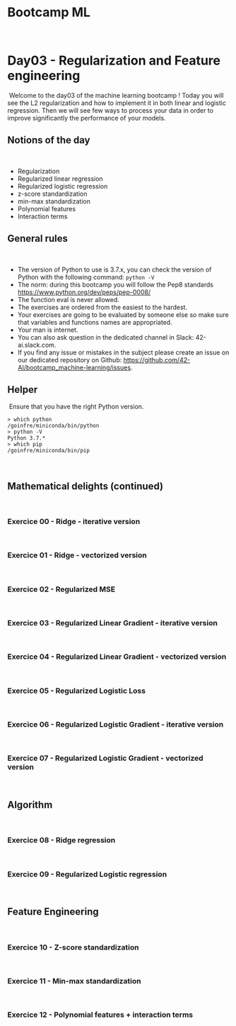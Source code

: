 # Bootcamp ML
​
# Day03 - Regularization and Feature engineering
​
Welcome to the day03 of the machine learning bootcamp ! Today you will see the L2 regularization and how to implement it in both linear and logistic regression. Then we will see few ways to process your data in order to improve significantly the performance of your models. 
​
​
## Notions of the day
​
* Regularization 
* Regularized linear regression
* Regularized logistic regression
* z-score standardization
* min-max standardization
* Polynomial features
* Interaction terms 
​
## General rules
​
* The version of Python to use is 3.7.x, you can check the version of Python with the following command: `python -V`
* The norm: during this bootcamp you will follow the Pep8 standards https://www.python.org/dev/peps/pep-0008/
* The function eval is never allowed.
* The exercises are ordered from the easiest to the hardest.
* Your exercises are going to be evaluated by someone else so make sure that variables and functions names are appropriated. 
* Your man is internet.
* You can also ask question in the dedicated channel in Slack: 42-ai.slack.com.
* If you find any issue or mistakes in the subject please create an issue on our dedicated repository on Github: https://github.com/42-AI/bootcamp_machine-learning/issues.
​
## Helper 
​
Ensure that you have the right Python version.
​
```
> which python
/goinfre/miniconda/bin/python
> python -V
Python 3.7.*
> which pip
/goinfre/miniconda/bin/pip
```
​
## Mathematical delights (continued)
​
### Exercice 00 - Ridge - iterative version 
​
### Exercice 01 - Ridge - vectorized version
​
### Exercice 02 - Regularized MSE
​
### Exercice 03 - Regularized Linear Gradient - iterative version
​
### Exercice 04 - Regularized Linear Gradient - vectorized version
​
### Exercice 05 - Regularized Logistic Loss
​
### Exercice 06 - Regularized Logistic Gradient - iterative version
​
### Exercice 07 - Regularized Logistic Gradient - vectorized version
​
​
## Algorithm
​
### Exercice 08 - Ridge regression
​
### Exercice 09 - Regularized Logistic regression
​
​
## Feature Engineering
​
### Exercice 10 - Z-score standardization
​
### Exercice 11 - Min-max standardization
​
### Exercice 12 - Polynomial features + interaction terms